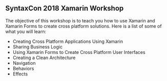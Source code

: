 ## SyntaxCon 2018 Xamarin Workshop

The objective of this workshop is to teach you how to use Xamarin and Xamarin Forms to create cross platform solutions.  Here is a list of some of what you will learn:
* Creating Cross Platform Applications Using Xamarin
* Sharing Business Logic
* Using Xamarin Forms to Create Cross Platform User Interfaces
* Creating a Clean Architecture
* Navigation
* Behaviors
* Effects




